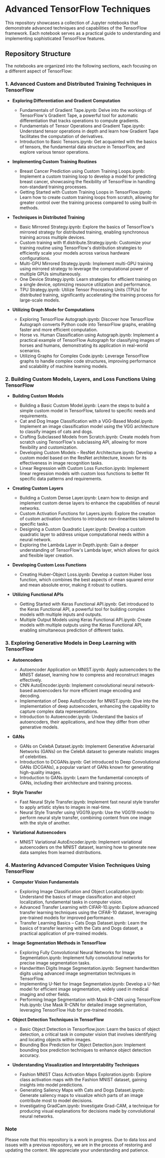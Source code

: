 # Advanced TensorFlow Techniques

This repository showcases a collection of Jupyter notebooks that demonstrate advanced techniques and capabilities of the TensorFlow framework. Each notebook serves as a practical guide to understanding and implementing sophisticated TensorFlow features.

## Repository Structure

The notebooks are organized into the following sections, each focusing on a different aspect of TensorFlow:

### 1. Advanced Custom and Distributed Training Techniques in TensorFlow

- **Exploring Differentiation and Gradient Computation**
  - Fundamentals of Gradient Tape.ipynb: Delve into the workings of TensorFlow's Gradient Tape, a powerful tool for automatic differentiation that tracks operations to compute gradients.
  - Fundamentals of Tensor Operations and Gradient Tape.ipynb: Understand tensor operations in depth and learn how Gradient Tape facilitates the computation of derivatives.
  - Introduction to Basic Tensors.ipynb: Get acquainted with the basics of tensors, the fundamental data structure in TensorFlow, and explore various tensor operations.

- **Implementing Custom Training Routines**
  - Breast Cancer Prediction using Custom Training Loops.ipynb: Implement a custom training loop to develop a model for predicting breast cancer, showcasing the flexibility of TensorFlow in handling non-standard training processes.
  - Getting Started with Custom Training Loops in TensorFlow.ipynb: Learn how to create custom training loops from scratch, allowing for greater control over the training process compared to using built-in methods.

- **Techniques in Distributed Training**
  - Basic Mirrored Strategy.ipynb: Explore the basics of TensorFlow's mirrored strategy for distributed training, enabling synchronous training across multiple devices.
  - Custom training with tf.distribute.Strategy.ipynb: Customize your training routine using TensorFlow's distribution strategies to efficiently scale your models across various hardware configurations.
  - Multi-GPU Mirrored Strategy.ipynb: Implement multi-GPU training using mirrored strategy to leverage the computational power of multiple GPUs simultaneously.
  - One Device Strategy.ipynb: Learn strategies for efficient training on a single device, optimizing resource utilization and performance.
  - TPU Strategy.ipynb: Utilize Tensor Processing Units (TPUs) for distributed training, significantly accelerating the training process for large-scale models.

- **Utilizing Graph Mode for Computations**
  - Exploring TensorFlow Autograph.ipynb: Discover how TensorFlow Autograph converts Python code into TensorFlow graphs, enabling faster and more efficient computation.
  - Horse vs. Human Classification using Autograph.ipynb: Implement a practical example of TensorFlow Autograph for classifying images of horses and humans, demonstrating its application in real-world scenarios.
  - Utilizing Graphs for Complex Code.ipynb: Leverage TensorFlow graphs to handle complex code structures, improving performance and scalability of machine learning models.

### 2. Building Custom Models, Layers, and Loss Functions Using TensorFlow

- **Building Custom Models**
  - Building a Basic Custom Model.ipynb: Learn the steps to build a simple custom model in TensorFlow, tailored to specific needs and requirements.
  - Cat and Dog Image Classification with a VGG-Based Model.ipynb: Implement an image classification model using the VGG architecture to classify images of cats and dogs.
  - Crafting Subclassed Models from Scratch.ipynb: Create models from scratch using TensorFlow's subclassing API, allowing for more flexibility and customization.
  - Developing Custom Models – ResNet Architecture.ipynb: Develop a custom model based on the ResNet architecture, known for its effectiveness in image recognition tasks.
  - Linear Regression with Custom Loss Function.ipynb: Implement linear regression models with custom loss functions to better fit specific data patterns and requirements.

- **Creating Custom Layers**
  - Building a Custom Dense Layer.ipynb: Learn how to design and implement custom dense layers to enhance the capabilities of neural networks.
  - Custom Activation Functions for Layers.ipynb: Explore the creation of custom activation functions to introduce non-linearities tailored to specific tasks.
  - Designing a Custom Quadratic Layer.ipynb: Develop a custom quadratic layer to address unique computational needs within a neural network.
  - Exploring the Lambda Layer in Depth.ipynb: Gain a deeper understanding of TensorFlow's Lambda layer, which allows for quick and flexible layer creation.

- **Developing Custom Loss Functions**
  - Creating Huber-Object Loss.ipynb: Develop a custom Huber loss function, which combines the best aspects of mean squared error and mean absolute error, making it robust to outliers.

- **Utilizing Functional APIs**
  - Getting Started with Keras Functional API.ipynb: Get introduced to the Keras Functional API, a powerful tool for building complex models with multiple inputs and outputs.
  - Multiple Output Models using Keras Functional API.ipynb: Create models with multiple outputs using the Keras Functional API, enabling simultaneous prediction of different tasks.

### 3. Exploring Generative Models in Deep Learning with TensorFlow

- **Autoencoders**
  - Autoencoder Application on MNIST.ipynb: Apply autoencoders to the MNIST dataset, learning how to compress and reconstruct images effectively.
  - CNN AutoEncoder.ipynb: Implement convolutional neural network-based autoencoders for more efficient image encoding and decoding.
  - Implementation of Deep AutoEncoder for MNIST.ipynb: Dive into the implementation of deep autoencoders, enhancing the capability to capture complex data representations.
  - Introduction to Autoencoder.ipynb: Understand the basics of autoencoders, their applications, and how they differ from other generative models.

- **GANs**
  - GANs on CelebA Dataset.ipynb: Implement Generative Adversarial Networks (GANs) on the CelebA dataset to generate realistic images of celebrities.
  - Introduction to DCGANs.ipynb: Get introduced to Deep Convolutional GANs (DCGANs), a popular variant of GANs known for generating high-quality images.
  - Introduction to GANs.ipynb: Learn the fundamental concepts of GANs, including their architecture and training process.

- **Style Transfer**
  - Fast Neural Style Transfer.ipynb: Implement fast neural style transfer to apply artistic styles to images in real-time.
  - Neural Style Transfer using VGG19.ipynb: Use the VGG19 model to perform neural style transfer, combining content from one image with the style of another.

- **Variational Autoencoders**
  - MNIST Variational AutoEncoder.ipynb: Implement variational autoencoders on the MNIST dataset, learning how to generate new data samples from learned distributions.

### 4. Mastering Advanced Computer Vision Techniques Using TensorFlow

- **Computer Vision Fundamentals**
  - Exploring Image Classification and Object Localization.ipynb: Understand the basics of image classification and object localization, fundamental tasks in computer vision.
  - Advanced Transfer Learning with CIFAR-10.ipynb: Explore advanced transfer learning techniques using the CIFAR-10 dataset, leveraging pre-trained models for improved performance.
  - Transfer Learning Basics – Cats Dogs Dataset.ipynb: Learn the basics of transfer learning with the Cats and Dogs dataset, a practical application of pre-trained models.

- **Image Segmentation Methods in TensorFlow**
  - Exploring Fully Convolutional Neural Networks for Image Segmentation.ipynb: Implement fully convolutional networks for precise image segmentation tasks.
  - Handwritten Digits Image Segmentation.ipynb: Segment handwritten digits using advanced image segmentation techniques in TensorFlow.
  - Implementing U-Net for Image Segmentation.ipynb: Develop a U-Net model for efficient image segmentation, widely used in medical imaging and other fields.
  - Performing Image Segmentation with Mask R-CNN using TensorFlow Hub.ipynb: Use Mask R-CNN for detailed image segmentation, leveraging TensorFlow Hub for pre-trained models.

- **Object Detection Techniques in TensorFlow**
  - Basic Object Detection in Tensorflow.json: Learn the basics of object detection, a critical task in computer vision that involves identifying and locating objects within images.
  - Bounding Box Prediction for Object Detection.json: Implement bounding box prediction techniques to enhance object detection accuracy.

- **Understanding Visualization and Interpretability Techniques**
  - Fashion MNIST Class Activation Maps Exploration.ipynb: Explore class activation maps with the Fashion MNIST dataset, gaining insights into model predictions.
  - Generating Saliency Maps with Cats and Dogs Dataset.ipynb: Generate saliency maps to visualize which parts of an image contribute most to model decisions.
  - Investigating GradCam.ipynb: Investigate Grad-CAM, a technique for producing visual explanations for decisions made by convolutional neural networks.

### Note

Please note that this repository is a work in progress. Due to data loss and issues with a previous repository, we are in the process of restoring and updating the content. We appreciate your understanding and patience.

